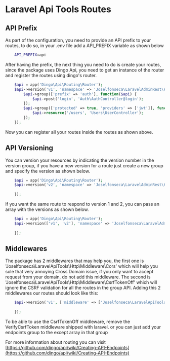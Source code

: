 # Laravel Api Tools Routes

## API Prefix
As part of the configuration, you need to provide an API prefix to your routes, to do so, in your .env file add a API_PREFIX variable as shown below

```bash
	API_PREFIX=api
```

After having the prefix, the next thing you need to do is create your routes, since the package uses Dingo Api, you need to get an instance of the router and register the routes using dingo's router.

```php
	$api = app('Dingo\Api\Routing\Router');
	$api->version('v1', 'namespace' => 'Joselfonseca\LaravelAdminRest\Http\Controllers'], function ($api) {
	    $api->group(['prefix' => 'auth'], function($api) {
	        $api->post('login', 'Auth\AuthController@login');
	    });
	    $api->group(['protected' => true, 'providers' => ['jwt']], function($api) {
	        $api->resource('/users', 'Users\UserController');
	    });
	});
```

Now you can register all your routes inside the routes as shown above.

## API Versioning

You can version your resources by indicating the version number in the version group, if you have a new version for a route just create a new group and specify the version as shown below.

```php
	$api = app('Dingo\Api\Routing\Router');
	$api->version('v2', 'namespace' => 'Joselfonseca\LaravelAdminRest\Http\Controllers'], function ($api) {
	 
	});
```

If you want the same route to respond to version 1 and 2, you can pass an array with the versions as shown below.

```php
	$api = app('Dingo\Api\Routing\Router');
	$api->version(['v1', 'v2'], 'namespace' => 'Joselfonseca\LaravelAdminRest\Http\Controllers'], function ($api) {
	 
	});
```

## Middlewares

The package has 2 middlewares that may help you, the first one is 'Joselfonseca\LaravelApiTools\Http\Middleware\Cors' which will help you sole that very annoying Cross Domain issue, if you only want to accept request from your domain, do not add this middleware. The second is 'Joselfonseca\LaravelApiTools\Http\Middleware\CsrfTokenOff' which will ignore the CSRF validation for all the routes in the group API. Adding this 2 middlewares our routes should look like this:

```php
	$api->version('v1', ['middleware' => ['Joselfonseca\LaravelApiTools\Http\Middleware\Cors', 'Joselfonseca\LaravelApiTools\Http\Middleware\CsrfTokenOff']], function(){
	 
	});
```
To be able to use the CsrfTokenOff middleware, remove the VerifyCsrfToken middleware shipped with laravel. or you can just add your endpoints group to the except array in that group

For more information about routing you can visit [https://github.com/dingo/api/wiki/Creating-API-Endpoints](https://github.com/dingo/api/wiki/Creating-API-Endpoints)